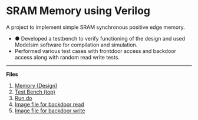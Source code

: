 # SRAM Memory using Verilog
A project to implement simple SRAM synchronous positive edge memory.
- ●	Developed a testbench to verify functioning of the design and used Modelsim software for compilation and simulation.
- Performed various test cases with frontdoor access and backdoor access along with random read write tests. 

---
**Files**
1. [Memory (Design)](memory.v)
2. [Test Bench (top)](tb_memory.v)
3. [Run.do](run.do)
4. [Image file for backdoor read](image_rd.hex)
5. [Image file for backdoor write](image_wr.hex)
